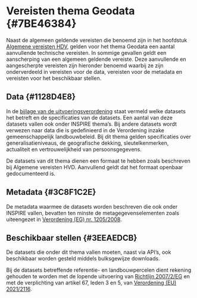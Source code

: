 # Vereisten thema Geodata {#7BE46384}

Naast de algemeen geldende vereisten die benoemd zijn in het hoofdstuk <a href='#207C051B'>Algemene vereisten HDV</a>, gelden voor het thema Geodata een aantal aanvullende technische vereisten. In sommige gevallen geldt een aanscherping van een algemeen geldende vereiste. Deze aanvullende en aangescherpte vereisten zijn hieronder benoemd waarbij ze zijn onderverdeeld in vereisten voor de data, vereisten voor de metadata en vereisten voor het beschikbaar stellen.<br/>

## Data {#1128D4E8}

In de <a href='https://eur-lex.europa.eu/legal-content/NL/TXT/HTML/?uri=CELEX:32023R0138#d1e32-48-1' target='_blank'>bijlage van de uitvoeringsverordening</a> staat vermeld welke datasets het betreft en de specificaties van de datasets.  Een aantal van deze datasets vallen ook onder INSPIRE thema’s. Bij andere datasets wordt verwezen naar data die is gedefinieerd in de Verordening inzake gemeenschappelijk landbouwbeleid. Bij dit thema gelden specificaties over generalisatieniveaus, de geografische dekking, sleutelkenmerken, actualiteit en vertrouwelijkheid van persoonsgegevens.<br/>

De datasets van dit thema dienen een formaat te hebben zoals beschreven bij Algemene vereisten HVD. Aanvullend geldt dat het formaat openbaar gedocumenteerd is.<br/>

## Metadata {#3C8F1C2E}

De metadata waarmee de datasets worden beschreven die ook onder INSPIRE vallen, bevatten ten minste de metagegevenselementen zoals uiteengezet in <a href='https://eur-lex.europa.eu/legal-content/NL/TXT/HTML/?uri=CELEX:32008R1205' target='_blank'>Verordening (EG) nr. 1205/2008</a>.<br/>

## Beschikbaar stellen {#3EEAEDCB}

De datasets die onder dit thema vallen moeten, naast via API’s, ook beschikbaar worden gesteld middels bulksgewijze downloads.<br/>

Bij de datasets betreffende referentie- en landbouwpercelen dient rekening gehouden te worden met de lopende uitvoering van <a href='https://eur-lex.europa.eu/legal-content/NL/TXT/HTML/?uri=CELEX:32007L0002' target='_blank'>Richtlijn 2007/2/EG</a> en met de verplichting van artikel 67, leden 3 en 5, van <a href='https://eur-lex.europa.eu/legal-content/NL/TXT/HTML/?uri=CELEX:32021R2116' target='_blank'>Verordening (EU) 2021/2116</a>.

